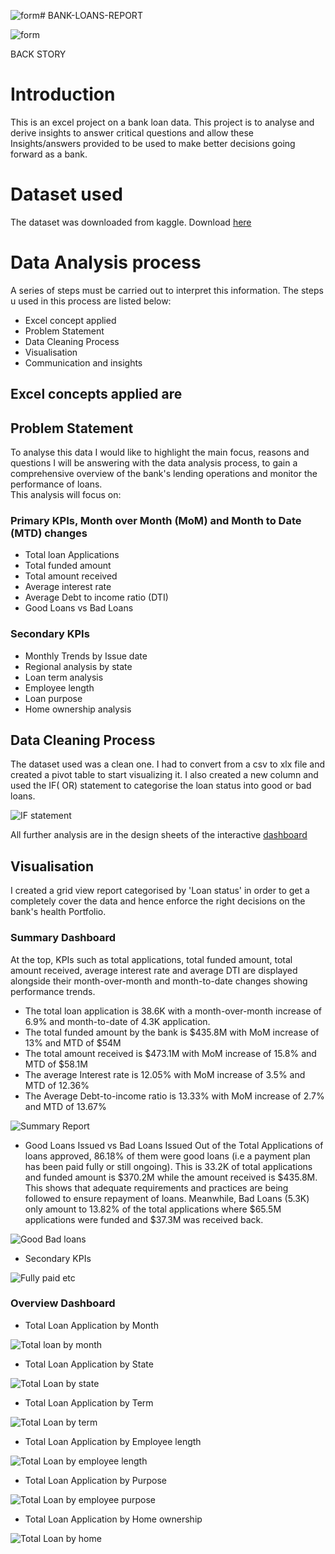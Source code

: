 ![form](https://github.com/user-attachments/assets/e9662619-db7d-4775-9754-d047d6f35d70)# BANK-LOANS-REPORT

![form](https://github.com/user-attachments/assets/9996cfa9-abe0-42cf-86f3-180a29d460b4)

BACK STORY
# Introduction 
This is an excel project on a bank loan data. This project is to analyse and derive insights to answer critical questions and allow these Insights/answers provided to be used to make better decisions going forward as a bank.

# Dataset used
The dataset was downloaded from kaggle. Download [here]()

# Data Analysis process
A series of steps must be carried out to interpret this information. The steps u used in this process are listed below:
- Excel concept applied
- Problem Statement 
- Data Cleaning Process
- Visualisation 
- Communication and insights


## Excel concepts applied are 



## Problem Statement 
To analyse this data I would like to highlight the main focus, reasons and questions I will be answering with the data analysis process, to gain a comprehensive overview of the bank's lending operations and monitor the performance of loans.  
This analysis will focus on:
### Primary KPIs,  Month over Month (MoM) and  Month to Date (MTD) changes 
- Total loan Applications
- Total funded amount 
- Total amount received 
- Average interest rate 
- Average Debt to income ratio (DTI)
- Good Loans vs Bad Loans

### Secondary KPIs
- Monthly Trends by Issue date
- Regional analysis by state
- Loan term analysis 
- Employee length
- Loan purpose 
- Home ownership analysis 

## Data Cleaning Process 
The dataset used was a clean one. I had to convert from a csv to xlx file and created a pivot table to start visualizing it. I also created a new column and used the IF( OR) statement to categorise the loan status into good or bad loans. 

![IF statement](https://github.com/user-attachments/assets/654fdc3f-16f8-4e31-ad17-381ccdafc294)


All further analysis are in the design sheets of the interactive [dashboard]()


## Visualisation
I created a grid view report categorised by 'Loan status' in order to get a completely cover the data and hence enforce the right decisions on the bank's health Portfolio. 

### Summary Dashboard 
At the top, KPIs such as total applications, total funded amount, total amount received, average interest rate and average DTI are displayed alongside their month-over-month and month-to-date changes showing performance trends.
- The total loan application is 38.6K with a month-over-month increase of 6.9% and month-to-date of 4.3K application.
- The total funded amount by the bank is $435.8M with MoM increase of 13% and MTD of $54M 
- The total amount received is $473.1M with MoM increase of 15.8% and MTD of $58.1M 
- The average Interest rate is 12.05% with MoM increase of 3.5% and MTD of 12.36%
- The Average Debt-to-income ratio is 13.33% with MoM increase of 2.7% and MTD of 13.67%

![Summary Report](https://github.com/user-attachments/assets/c1d58ba5-8213-4a33-ae78-0ee9592a0018)

- Good Loans Issued vs Bad Loans Issued
Out of the Total Applications of loans approved, 86.18% of them were good loans (i.e a payment plan has been paid fully or still ongoing). This is 33.2K of total applications and funded amount is $370.2M while the amount received is $435.8M.  This shows that adequate requirements and practices are being followed to ensure repayment of loans.
Meanwhile, Bad Loans (5.3K) only amount to 13.82% of the total applications where $65.5M applications were funded and $37.3M was received back. 

![Good Bad loans](https://github.com/user-attachments/assets/7ea52b30-654d-4423-9089-29ebadb2e391)


- Secondary KPIs

![Fully paid etc](https://github.com/user-attachments/assets/8ceef71d-2843-4650-9cb5-486fd7d65290)


### Overview Dashboard 
- Total Loan Application by Month

![Total loan by month](https://github.com/user-attachments/assets/fc4c0df5-f516-4e9d-a951-51dc8737eaac)



- Total Loan Application by State 

![Total Loan by state](https://github.com/user-attachments/assets/199aec4c-fe55-421d-9580-33a9236bf968)


- Total Loan Application by Term

![Total Loan by term](https://github.com/user-attachments/assets/227e65b6-39e2-495e-bbd2-6c9b15c4660e)


- Total Loan Application by Employee length 

![Total Loan by employee length](https://github.com/user-attachments/assets/e1700195-cd89-4091-b2cd-13ca7a6b280e)



- Total Loan Application by Purpose

![Total Loan by employee purpose](https://github.com/user-attachments/assets/8bb9f0f1-c3f7-44ee-ba41-bf6b41774909)


- Total Loan Application by Home ownership

![Total Loan by home](https://github.com/user-attachments/assets/b2347e6a-b13a-4f80-a93f-19dca8b73974)



